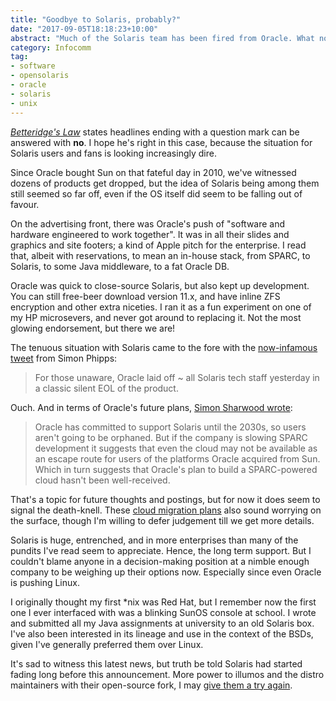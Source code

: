 ```yaml
---
title: "Goodbye to Solaris, probably?"
date: "2017-09-05T18:18:23+10:00"
abstract: "Much of the Solaris team has been fired from Oracle. What now?"
category: Infocomm
tag:
- software
- opensolaris
- oracle
- solaris
- unix
---
```

*[Betteridge's Law]* states headlines ending with a question mark can be answered with **no**. I hope he's right in this case, because the situation for Solaris users and fans is looking increasingly dire. 

Since Oracle bought Sun on that fateful day in 2010, we've witnessed dozens of products get dropped, but the idea of Solaris being among them still seemed so far off, even if the OS itself did seem to be falling out of favour.

On the advertising front, there was Oracle's push of "software and hardware engineered to work together". It was in all their slides and graphics and site footers; a kind of Apple pitch for the enterprise. I read that, albeit with reservations, to mean an in-house stack, from SPARC, to Solaris, to some Java middleware, to a fat Oracle DB.

Oracle was quick to close-source Solaris, but also kept up development. You can still free-beer download version 11.x, and have inline ZFS encryption and other extra niceties. I ran it as a fun experiment on one of my HP microsevers, and never got around to replacing it. Not the most glowing endorsement, but there we are!

The tenuous situation with Solaris came to the fore with the [now-infamous tweet] from Simon Phipps:

> For those unaware, Oracle laid off ~ all Solaris tech staff yesterday in a classic silent EOL of the product.

Ouch. And in terms of Oracle's future plans, [Simon Sharwood wrote]:

> Oracle has committed to support Solaris until the 2030s, so users aren't going to be orphaned. But if the company is slowing SPARC development it suggests that even the cloud may not be available as an escape route for users of the platforms Oracle acquired from Sun. Which in turn suggests that Oracle's plan to build a SPARC-powered cloud hasn't been well-received.

That's a topic for future thoughts and postings, but for now it does seem to signal the death-knell. These [cloud migration plans] also sound worrying on the surface, though I'm willing to defer judgement till we get more details.

Solaris is huge, entrenched, and in more enterprises than many of the pundits I've read seem to appreciate. Hence, the long term support. But I couldn't blame anyone in a decision-making position at a nimble enough company to be weighing up their options now. Especially since even Oracle is pushing Linux.

I originally thought my first \*nix was Red Hat, but I remember now the first one I ever interfaced with was a blinking SunOS console at school. I wrote and submitted all my Java assignments at university to an old Solaris box. I've also been interested in its lineage and use in the context of the BSDs, given I've generally preferred them over Linux.

It's sad to witness this latest news, but truth be told Solaris had started fading long before this announcement. More power to illumos and the distro maintainers with their open-source fork, I may [give them a try again].

[Betteridge's Law]: https://en.wikipedia.org/wiki/Betteridge%27s_Law_of_Headlines
[now-infamous tweet]: https://twitter.com/drewfisher314/status/903804762373537793
[Simon Sharwood wrote]: https://www.theregister.co.uk/2017/09/04/oracle_layoffs_solaris_sparc_teams/
[cloud migration plans]: https://www.theregister.co.uk/2017/09/05/solaris_update_plan_is_real_but_its_future_looks_cloudy_by_design/
[give them a try again]: https://rubenerd.com/opensolaris-macbook-pro/

